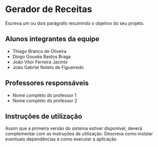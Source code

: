 # Gerador de Receitas

Escreva um ou dois parágrafo resumindo o objetivo do seu projeto.

## Alunos integrantes da equipe

* Thiago Branco de Oliveira
* Diogo Gouvêa Bastos Braga
* João Vitor Ferreira Jacinto
* João Gabriel Noleto de Figueiredo

## Professores responsáveis

* Nome completo do professor 1
* Nome completo do professor 2

## Instruções de utilização

Assim que a primeira versão do sistema estiver disponível, deverá complementar com as instruções de utilização. Descreva como instalar eventuais dependências e como executar a aplicação.
